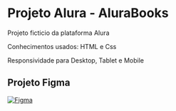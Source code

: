 <h1>Projeto Alura - AluraBooks</h1>
<p>Projeto ficticio da plataforma Alura</p>
<p>Conhecimentos usados: HTML e Css</p>
<p>Responsividade para Desktop, Tablet e Mobile</p>

<H2>Projeto Figma</H2>

[![Figma](https://img.icons8.com/color/22/000000/figma.png)](https://www.figma.com/community/file/1410343907710342267)


